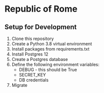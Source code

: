 # Republic of Rome

## Setup for Development
1. Clone this repository
2. Create a Python 3.8 virtual environment
3. Install packages from requirements.txt
4. Install Postgres 12
5. Create a Postgres database
6. Define the following environment variables:
   - DEBUG - this should be True
   - SECRET_KEY
   - DB credentials
7. Migrate